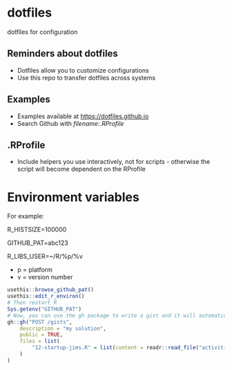 # dotfiles
dotfiles for configuration

## Reminders about dotfiles

- Dotfiles allow you to customize configurations
- Use this repo to transfer dotfiles across systems

## Examples
- Examples available at https://dotfiles.github.io
- Search Github with _filename:.RProfile_

## .RProfile
- Include helpers you use interactively, not for scripts - otherwise the script will become dependent on the RProfile


# Environment variables

For example:

R_HISTSIZE=100000

GITHUB_PAT=abc123 

R_LIBS_USER=~/R/%p/%v
- p = platform
- v = version number

```r
usethis::browse_github_pat()
usethis::edit_r_environ()
# Then restart R
Sys.getenv("GITHUB_PAT")
# Now, you can use the gh package to write a gist and it will automatically look in .Renviron for GITHUB_PAT. If it's there, you can post the gist without typing in your PAT! e.g.
gh::gh("POST /gists",
    description = "my solution",
    public = TRUE,
    files = list(
        "12-startup-jims.R" = list(content = readr::read_file("activities/12-startup-02-solution.R"))
    )
)
```
